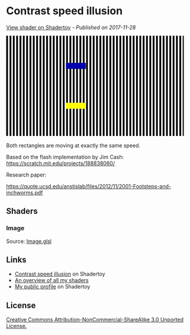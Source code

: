 ﻿# Contrast speed illusion
[View shader on Shadertoy](https://www.shadertoy.com/view/MtfBDN) - _Published on 2017-11-28_ 

![thumbnail](./thumbnail.jpg)


Both rectangles are moving at exactly the same speed.

Based on the flash implementation by Jim Cash: https://scratch.mit.edu/projects/188838060/

Research paper:

https://quote.ucsd.edu/anstislab/files/2012/11/2001-Footsteps-and-inchworms.pdf


## Shaders

### Image

Source: [Image.glsl](./Image.glsl)

## Links
* [Contrast speed illusion](https://www.shadertoy.com/view/MtfBDN) on Shadertoy
* [An overview of all my shaders](https://reindernijhoff.net/shadertoy/)
* [My public profile](https://www.shadertoy.com/user/reinder) on Shadertoy

## License

[Creative Commons Attribution-NonCommercial-ShareAlike 3.0 Unported License.](https://creativecommons.org/licenses/by-nc-sa/3.0/)
